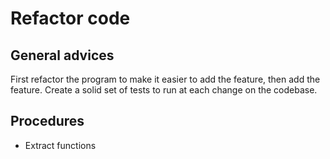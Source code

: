 # Refactor code

## General advices

First refactor the program to make it easier to add the feature, then add the feature.
Create a solid set of tests to run at each change on the codebase.

## Procedures

- Extract functions
